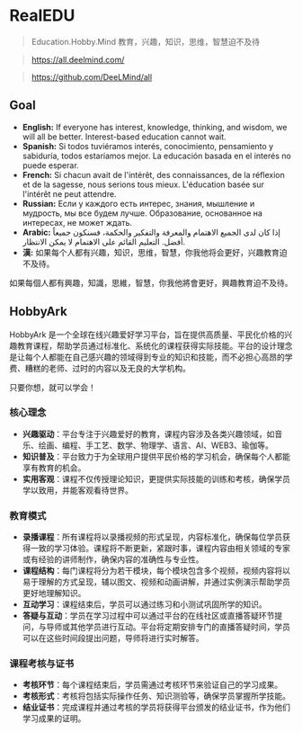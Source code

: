 # RealEDU

> Education.Hobby.Mind 教育，兴趣，知识，思维，智慧迫不及待

> https://all.deelmind.com/

> https://github.com/DeeLMind/all


## Goal

- **English:** If everyone has interest, knowledge, thinking, and wisdom, we will all be better. Interest-based education cannot wait.
- **Spanish:** Si todos tuviéramos interés, conocimiento, pensamiento y sabiduría, todos estaríamos mejor. La educación basada en el interés no puede esperar.
- **French:** Si chacun avait de l'intérêt, des connaissances, de la réflexion et de la sagesse, nous serions tous mieux. L'éducation basée sur l'intérêt ne peut attendre.
- **Russian:** Если у каждого есть интерес, знания, мышление и мудрость, мы все будем лучше. Образование, основанное на интересах, не может ждать.
- **Arabic:** إذا كان لدى الجميع الاهتمام والمعرفة والتفكير والحكمة، فسنكون جميعاً أفضل. التعليم القائم على الاهتمام لا يمكن الانتظار.
- **漢:**
如果每个人都有兴趣，知识，思维，智慧，你我他将会更好，兴趣教育迫不及待。

如果每個人都有興趣，知識，思維，智慧，你我他將會更好，興趣教育迫不及待。

## HobbyArk

HobbyArk 是一个全球在线兴趣爱好学习平台，旨在提供高质量、平民化价格的兴趣教育课程，帮助学员通过标准化、系统化的课程获得实际技能。平台的设计理念是让每个人都能在自己感兴趣的领域得到专业的知识和技能，而不必担心高昂的学费、糟糕的老师、过时的内容以及无良的大学机构。

只要你想，就可以学会！

### 核心理念

- **兴趣驱动**：平台专注于兴趣爱好的教育，课程内容涉及各类兴趣领域，如音乐、绘画、编程、手工艺、数学、物理学、语言、AI、WEB3、瑜伽等。
- **知识普及**：平台致力于为全球用户提供平民价格的学习机会，确保每个人都能享有教育的机会。
- **实用客观**：课程不仅传授理论知识，更提供实际技能的训练和考核，确保学员学以致用，并能客观看待世界。

### 教育模式

- **录播课程**：所有课程将以录播视频的形式呈现，内容标准化，确保每位学员获得一致的学习体验。课程将不断更新，紧跟时事，课程内容由相关领域的专家或有经验的讲师制作，确保内容的准确性与专业性。
- **课程结构**：每门课程将分为若干模块，每个模块包含多个视频，视频内容将以易于理解的方式呈现，辅以图文、视频和动画讲解，并通过实例演示帮助学员更好地理解知识。
- **互动学习**：课程结束后，学员可以通过练习和小测试巩固所学的知识。
- **答疑与互动**：学员在学习过程中可以通过平台的在线社区或直播答疑环节提问，与导师或其他学员进行互动。平台将定期安排专门的直播答疑时间，学员可以在这些时间段提出问题，导师将进行实时解答。

### 课程考核与证书

- **考核环节**：每个课程结束后，学员需通过考核环节来验证自己的学习成果。
- **考核形式**：考核将包括实际操作任务、知识测验等，确保学员掌握所学技能。
- **结业证书**：完成课程并通过考核的学员将获得平台颁发的结业证书，作为他们学习成果的证明。